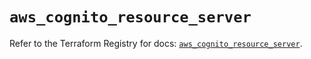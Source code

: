 # `aws_cognito_resource_server`

Refer to the Terraform Registry for docs: [`aws_cognito_resource_server`](https://registry.terraform.io/providers/hashicorp/aws/3.76.1/docs/resources/cognito_resource_server).
